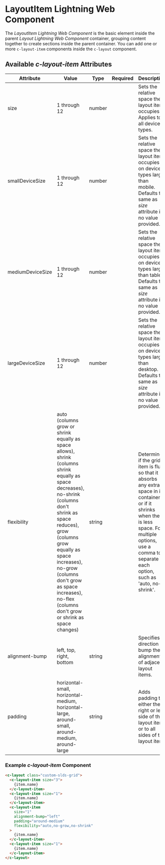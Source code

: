 # LayoutItem Lightning Web Component

The *LayoutItem Lightning Web Component* is the basic element inside the parent *Layout Lightning Web Component* container, grouping content together to create sections inside the parent container. You can add one or more `c-layout-item` components inside the `c-layout` component.

## Available *c-layout-item* Attributes

| Attribute        | Value                                                                                               | Type   | Required | Description                                                                                                                                                                                                                                                                                                                                                                                                                                                                                                                           |
| ---------------- | --------------------------------------------------------------------------------------------------- | ------ | -------- | ------------------------------------------------------------------------------------------------------------------------------------------------------------------------------------------------------------------------------------------------------------------------------------------------------------------------------------------------------------------------------------------------------------------------------------------------------------------------------------------------------------------------------------- |
| size             |  1 through 12                                                                                                   | number |          | Sets the relative space the layout item occupies. Applies to all device-types.                                                                                                                                                                                                                                                                                                                                            |
| smallDeviceSize  | 1 through 12                                                                                                    | number |          | Sets the relative space the layout item occupies on device-types larger than mobile. Defaults to same as *size* attribute if no value provided.                                                                                                                                                                                                                                                                                                                                      |
| mediumDeviceSize | 1 through 12                                                                                                    | number |          | Sets the relative space the layout item occupies on device-types larger than tablet. Defaults to same as *size* attribute if no value provided.                                                                                                                                                                                                                                                                                                                                     |
| largeDeviceSize  | 1 through 12                                                                                                    | number |          | Sets the relative space the layout item occupies on device-types larger than desktop. Defaults to same as *size* attribute if no value provided.                                                                                                                                                                                                                                                                                                                                   |
| flexibility      |  auto (columns grow or shrink equally as space allows), shrink (columns shrink equally as space decreases), no-shrink (columns don't shrink as space reduces), grow (columns grow equally as space increases), no-grow (columns don't grow as space increases), no-flex (columns don't grow or shrink as space changes)                                                                                                    | string |          | Determines if the grid item is fluid so that it absorbs any extra space in its container or if it shrinks when there is less space. For multiple options, use a comma to separate each option, such as 'auto, no-shrink'. |
| alignment-bump   |  left, top, right, bottom                                                                                                   | string |          | Specifies a direction to bump the alignment of adjacent layout items. |
| padding          | horizontal-small, horizontal-medium, horizontal-large, around-small, around-medium, around-large | string |          | Adds padding to either the right or left side of the layout item, or to all sides of the layout item.   |

### Example *c-layout-item* Component

```html
<c-layout class="custom-slds-grid">
  <c-layout-item size="3">
    {item.name}
  </c-layout-item>
  <c-layout-item size="1">
    {item.name}
  </c-layout-item>
  <c-layout-item
    size="1"
    alignment-bump="left"
    padding="around-medium"
    flexibility="auto,no-grow,no-shrink"
  >
    {item.name}
  </c-layout-item>
  <c-layout-item size="1">
    {item.name}
  </c-layout-item>
</c-layout>
```
